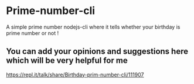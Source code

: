 # Prime-number-cli

A simple prime number nodejs-cli where it tells whether your birthday is prime number or not !


## You can add your opinions and suggestions here which will be very helpful for me

https://repl.it/talk/share/Birthday-prim-number-cli/111907


